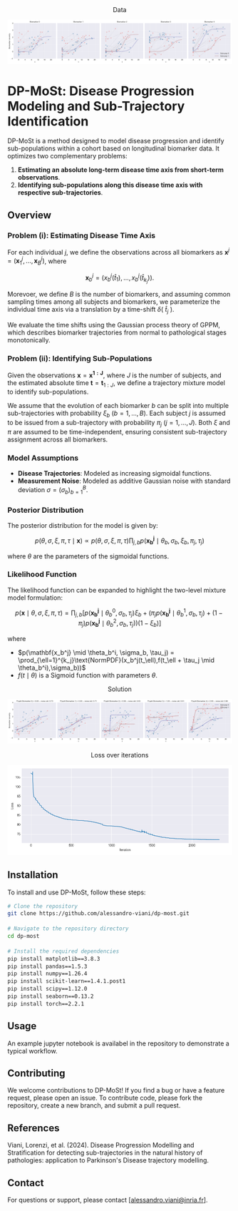 <div align="center">
  Data
</div>

![data](fig_benchmarks/data.png)

# DP-MoSt: Disease Progression Modeling and Sub-Trajectory Identification

DP-MoSt is a method designed to model disease progression and identify sub-populations within a cohort based on longitudinal biomarker data. It optimizes two complementary problems: 

1. **Estimating an absolute long-term disease time axis from short-term observations**.
2. **Identifying sub-populations along this disease time axis with respective sub-trajectories**.

## Overview

### Problem (i): Estimating Disease Time Axis

For each individual $j$, we define the observations across all biomarkers as $\mathbf{x}^j = (\mathbf{x}^j_1, ..., \mathbf{x}^j_B)$, where 

$$
\mathbf{x}^j_b = (x_b^j(\hat t_{1}), ..., x_b^j(\hat{t}_{k_j})).
$$ 

Morevoer, we define $B$ is the number of biomarkers, and assuming common sampling times among all subjects and biomarkers, we parameterize the individual time axis via a translation by a time-shift $\delta ($ $\hat t_j$ $)$.

We evaluate the time shifts using the Gaussian process theory of GPPM, which describes biomarker trajectories from normal to pathological stages monotonically.

### Problem (ii): Identifying Sub-Populations

Given the observations $\mathbf{x} = \mathbf{x^{1:J}}$, where $J$ is the number of subjects, and the estimated absolute time $\mathbf{t} = \mathbf{t}_{1:J}$, we define a trajectory mixture model to identify sub-populations. 

We assume that the evolution of each biomarker $b$ can be split into multiple sub-trajectories with probability $\xi_b$ ($b=1, \ldots, B$). Each subject $j$ is assumed to be issued from a sub-trajectory with probability $\pi_j$ ($j=1, \ldots, J$). Both $\xi$ and $\pi$ are assumed to be time-independent, ensuring consistent sub-trajectory assignment across all biomarkers.

### Model Assumptions

- **Disease Trajectories**: Modeled as increasing sigmoidal functions.
- **Measurement Noise**: Modeled as additive Gaussian noise with standard deviation $\sigma = (\sigma_b)_{b=1}^B$.

### Posterior Distribution

The posterior distribution for the model is given by:

$$
p(\theta, \sigma, \xi, \pi, \tau \mid \mathbf{x}) \propto p(\theta, \sigma, \xi, \pi, \tau) \prod_{j,b} p(\mathbf{x_b^j} \mid \theta_b, \sigma_b, \xi_b, \pi_j, \tau_j)
$$

where $\theta$ are the parameters of the sigmoidal functions.

### Likelihood Function

The likelihood function can be expanded to highlight the two-level mixture model formulation:

$$
p(\mathbf{x} \mid \theta, \sigma, \xi, \pi, \tau) = \prod_{j,b} \left[ p(\mathbf{x_b^j} \mid \theta_b^0, \sigma_b, \tau_j)\xi_b + \left(\pi_j p(\mathbf{x_b^j} \mid \theta_b^1, \sigma_b, \tau_j) + (1-\pi_j) p(\mathbf{x_b^j} \mid \theta_b^2, \sigma_b, \tau_j) \right)(1-\xi_b) \right]
$$

where

- $p(\mathbf{x_b^j} \mid \theta_b^i, \sigma_b, \tau_j) = \prod_{\ell=1}^{k_j}\text{NormPDF}(x_b^j(t_\ell),f(t_\ell + \tau_j \mid \theta_b^i),\sigma_b))$
- $f(t \mid \theta)$ is a Sigmoid function with parameters $\theta$.

<div align="center">
  Solution
</div>

![solution](fig_benchmarks/final_sol.png)


<div align="center">
  Loss over iterations
</div>

![solution](fig_benchmarks/loss.png)


## Installation

To install and use DP-MoSt, follow these steps:

```bash
# Clone the repository
git clone https://github.com/alessandro-viani/dp-most.git

# Navigate to the repository directory
cd dp-most

# Install the required dependencies
pip install matplotlib==3.8.3
pip install pandas==1.5.3
pip install numpy==1.26.4
pip install scikit-learn==1.4.1.post1
pip install scipy==1.12.0
pip install seaborn==0.13.2
pip install torch==2.2.1

```

## Usage

An example jupyter notebook is availabel in the repository to demonstrate a typical workflow.

## Contributing

We welcome contributions to DP-MoSt! If you find a bug or have a feature request, please open an issue. To contribute code, please fork the repository, create a new branch, and submit a pull request.

## References

Viani, Lorenzi, et al. (2024). Disease Progression Modelling and Stratification for detecting sub-trajectories in the natural history of pathologies: application to Parkinson's Disease trajectory modelling.

## Contact

For questions or support, please contact [alessandro.viani@inria.fr].
